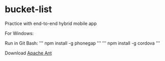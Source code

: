 # bucket-list
Practice with end-to-end hybrid mobile app

For Windows:

Run in Git Bash:
'''
npm install -g phonegap
'''
'''
npm install -g cordova
'''

Download [Apache Ant](https://ant.apache.org/bindownload.cgi)
